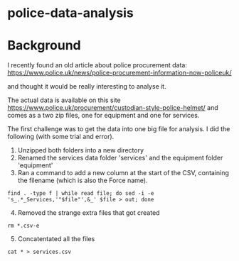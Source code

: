 # police-data-analysis

# Background
I recently found an old article about police procurement data:
https://www.police.uk/news/police-procurement-information-now-policeuk/

and thought it would be really interesting to analyse it.

The actual data is available on this site https://www.police.uk/procurement/custodian-style-police-helmet/ and comes as a two zip files, one for equipment and one for services.

The first challenge was to get the data into one big file for analysis. I did the following (with some trial and error).
1. Unzipped both folders into a new directory
2. Renamed the services data folder 'services' and the equipment folder 'equipment'
3. Ran a command to add a new column at the start of the CSV, containing the filename (which is also the Force name).
`````
find . -type f | while read file; do sed -i -e 's_.*_Services,'"$file"',&_' $file > out; done
`````
4. Removed the strange extra files that got created
`````
rm *.csv-e
`````
5. Concatentated all the files
`````
cat * > services.csv
`````
